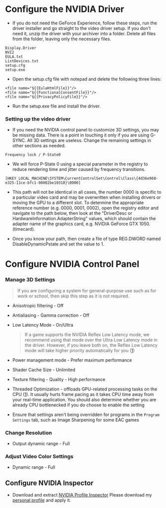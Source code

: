 # Configure the NVIDIA Driver

- If you do not need the GeForce Experience, follow these steps, run the driver installer and go straight to the video driver setup. If you don't need it, unzip the driver with your archiver into a folder. Delete all files from the folder, leaving only the necessary files.

```
Display.Driver
NVI2
EULA.txt
ListDevices.txt
setup.cfg
setup.exe
 ```
- Open the setup.cfg file with notepad and delete the following three lines:

 ```
<file name="${{EulaHtmlFile}}"/>
<file name="${{FunctionalConsentFile}}"/>
<file name="${{PrivacyPolicyFile}}"/>
 ```
- Run the setup.exe file and install the driver.

### Setting up the video driver

- If you need the NVIDIA control panel to customize 3D settings, you may be missing data. There is a point in touching it only if you are using G-SYNC. All 3D settings are useless. Change the remaining settings in other sections as needed.
 ```
Frequency lock / P-State0
 ```
- We will force P-State 0 using a special parameter in the registry to reduce rendering time and jitter caused by frequency transitions.
 ```
[HKEY_LOCAL_MACHINE\SYSTEM\CurrentControlSet\Control\Class\{4d36e968-e325-11ce-bfc1-08002be10318}\0000]
 ```
- This path will not be identical in all cases, the number 0000 is specific to a particular video card and may be overwritten when installing drivers or moving the GPU to a different slot. To determine the appropriate reference number (e.g. 0000, 0001, 0002), open the registry editor and navigate to the path below, then look at the "DriverDesc or HardwareInformation.AdapterString" values, which should contain the adapter name of the graphics card, e.g. NVIDIA GeForce GTX 1050. (timecard).

- Once you know your path, then create a file of type REG.DWORD named DisableDynamicPstate and set the value to 1.

# Configure NVIDIA Control Panel

### Manage 3D Settings

> If you are configuring a system for general-purpose use such as for work or school, then skip this step as it is not required.

- Anisotropic filtering - Off

- Antialiasing - Gamma correction - Off

- Low Latency Mode - On/Ultra

    > If a game supports the NVIDIA Reflex Low Latency mode, we recommend using that mode over the Ultra Low Latency mode in the driver. However, if you leave both on, the Reflex Low Latency mode will take higher priority automatically for you ([1](https://www.nvidia.com/en-gb/geforce/news/reflex-low-latency-platform))

- Power management mode - Prefer maximum performance

- Shader Cache Size - Unlimited

- Texture filtering - Quality - High performance

- Threaded Optimization - offloads GPU-related processing tasks on the CPU ([1](https://tweakguides.pcgamingwiki.com/NVFORCE_8.html)). It usually hurts frame pacing as it takes CPU time away from your real-time application. You should also determine whether you are already CPU bottlenecked if you do choose to enable the setting

- Ensure that settings aren't being overridden for programs in the ``Program Settings`` tab, such as Image Sharpening for some EAC games

### Change Resolution

- Output dynamic range - Full

### Adjust Video Color Settings

- Dynamic range - Full

## Configure NVIDIA Inspector

- Download and extract [NVIDIA Profile Inspector](https://github.com/Orbmu2k/nvidiaProfileInspector) Please download my [personal profile](https://drive.google.com/file/d/1gAX-wmDWFIAM-yqWD90u6LfGKK_VEm48/view?usp=sharing) and apply it.
